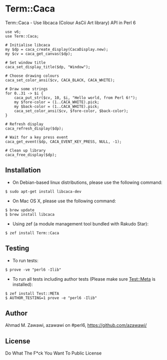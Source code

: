 # Term::Caca

Term::Caca - Use libcaca (Colour AsCii Art library) API in Perl 6

```Perl6
use v6;
use Term::Caca;

# Initialise libcaca
my $dp = caca_create_display(CacaDisplay.new);
my $cv = caca_get_canvas($dp);

# Set window title
caca_set_display_title($dp, "Window");

# Choose drawing colours
caca_set_color_ansi($cv, CACA_BLACK, CACA_WHITE);

# Draw some strings
for 0..31 -> $i {
    caca_put_str($cv, 10, $i, "Hello world, from Perl 6!");
    my $fore-color = (1..CACA_WHITE).pick;
    my $back-color = (1..CACA_WHITE).pick;
    caca_set_color_ansi($cv, $fore-color, $back-color);
}

# Refresh display
caca_refresh_display($dp);

# Wait for a key press event
caca_get_event($dp, CACA_EVENT_KEY_PRESS, NULL, -1);

# Clean up library
caca_free_display($dp);
```

## Installation

* On Debian-based linux distributions, please use the following command:
```
$ sudo apt-get install libcaca-dev
```

* On Mac OS X, please use the following command:
```
$ brew update
$ brew install libcaca
```

* Using zef (a module management tool bundled with Rakudo Star):
```
$ zef install Term::Caca
```

## Testing

- To run tests:
```
$ prove -ve "perl6 -Ilib"
```

- To run all tests including author tests (Please make sure
[Test::Meta](https://github.com/jonathanstowe/Test-META) is installed):
```
$ zef install Test::META
$ AUTHOR_TESTING=1 prove -e "perl6 -Ilib"
```

## Author

Ahmad M. Zawawi, azawawi on #perl6, https://github.com/azawawi/

## License

Do What The F*ck You Want To Public License
